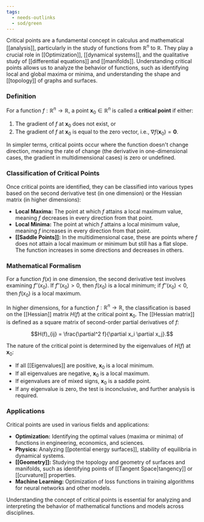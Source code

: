 ```yaml
---
tags:
  - needs-outlinks
  - sod/green
---
```

Critical points are a fundamental concept in calculus and mathematical [[analysis]], particularly in the study of functions from $\mathbb{R}^n$ to $\mathbb{R}$. They play a crucial role in [[Optimization]], [[dynamical systems]], and the qualitative study of [[differential equations]] and [[manifolds]]. Understanding critical points allows us to analyze the behavior of functions, such as identifying local and global maxima or minima, and understanding the shape and [[topology]] of graphs and surfaces.

### Definition

For a function $f: \mathbb{R}^n \rightarrow \mathbb{R}$, a point $\mathbf{x}_0 \in \mathbb{R}^n$ is called a **critical point** if either:

1. The gradient of $f$ at $\mathbf{x}_0$ does not exist, or
2. The gradient of $f$ at $\mathbf{x}_0$ is equal to the zero vector, i.e., $\nabla f(\mathbf{x}_0) = \mathbf{0}$.

In simpler terms, critical points occur where the function doesn't change direction, meaning the rate of change (the derivative in one-dimensional cases, the gradient in multidimensional cases) is zero or undefined. 

### Classification of Critical Points

Once critical points are identified, they can be classified into various types based on the second derivative test (in one dimension) or the Hessian matrix (in higher dimensions):

- **Local Maxima:** The point at which $f$ attains a local maximum value, meaning $f$ decreases in every direction from that point.
- **Local Minima:** The point at which $f$ attains a local minimum value, meaning $f$ increases in every direction from that point.
- **[[Saddle Points]]:** In the multidimensional case, these are points where $f$ does not attain a local maximum or minimum but still has a flat slope. The function increases in some directions and decreases in others.

### Mathematical Formalism

For a function $f(x)$ in one dimension, the second derivative test involves examining $f''(x_0)$. If $f''(x_0) > 0$, then $f(x_0)$ is a local minimum; if $f''(x_0) < 0$, then $f(x_0)$ is a local maximum.

In higher dimensions, for a function $f: \mathbb{R}^n \rightarrow \mathbb{R}$, the classification is based on the [[Hessian]] matrix $H(f)$ at the critical point $\mathbf{x}_0$. The [[Hessian matrix]] is defined as a square matrix of second-order partial derivatives of $f$:

$$H(f)_{ij} = \frac{\partial^2 f}{\partial x_i \partial x_j}.$$

The nature of the critical point is determined by the eigenvalues of $H(f)$ at $\mathbf{x}_0$:

- If all [[Eigenvalues]] are positive, $\mathbf{x}_0$ is a local minimum.
- If all eigenvalues are negative, $\mathbf{x}_0$ is a local maximum.
- If eigenvalues are of mixed signs, $\mathbf{x}_0$ is a saddle point.
- If any eigenvalue is zero, the test is inconclusive, and further analysis is required.

### Applications

Critical points are used in various fields and applications:

- **Optimization:** Identifying the optimal values (maxima or minima) of functions in engineering, economics, and sciences.
- **Physics:** Analyzing [[potential energy surfaces]], stability of equilibria in dynamical systems.
- **[[Geometry]]:** Studying the topology and geometry of surfaces and manifolds, such as identifying points of [[Tangent Space|tangency]] or [[curvature]] properties.
- **Machine Learning:** Optimization of loss functions in training algorithms for neural networks and other models.

Understanding the concept of critical points is essential for analyzing and interpreting the behavior of mathematical functions and models across disciplines.